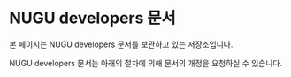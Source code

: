 # NUGU developers 문서

본 페이지는 NUGU developers 문서를 보관하고 있는 저장소입니다.

NUGU developers 문서는 아래의 절차에 의해 문서의 개정을 요청하실 수 있습니다. 
